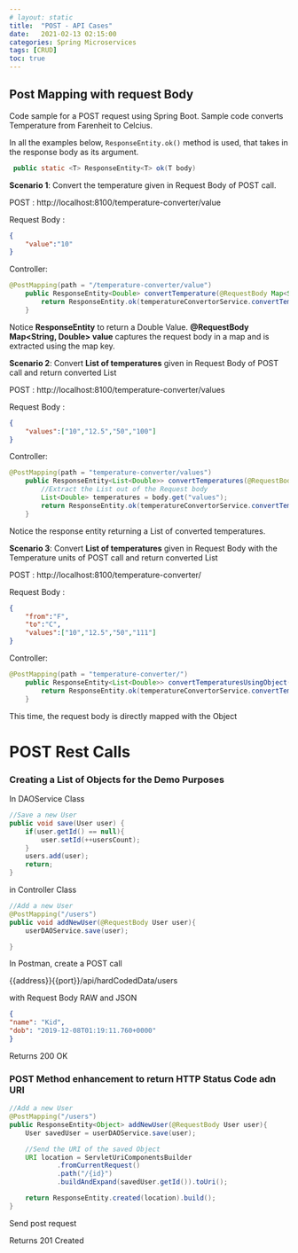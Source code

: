 ```yaml
---
# layout: static
title:  "POST - API Cases"
date:   2021-02-13 02:15:00
categories: Spring Microservices
tags: [CRUD]
toc: true
---
```


## Post Mapping with request Body

Code sample for a POST request using Spring Boot. Sample code converts Temperature from Farenheit to Celcius.

In all the examples below, ```ResponseEntity.ok()``` method is used, that takes in the response body as its argument.
```java
 public static <T> ResponseEntity<T> ok(T body)
 ``` 

**Scenario 1**: Convert the temperature given in Request Body of POST call.

POST : http://localhost:8100/temperature-converter/value

Request Body :
```json
{
    "value":"10"
}
```

Controller:
```java
@PostMapping(path = "/temperature-converter/value")
    public ResponseEntity<Double> convertTemperature(@RequestBody Map<String, Double> value) {
        return ResponseEntity.ok(temperatureConvertorService.convertTemperatureValue(value.get("value")));
    }

```

Notice **ResponseEntity<Double>** to return a Double Value. **@RequestBody Map<String, Double> value** captures the request body in a map and is extracted using the map key.

**Scenario 2**: Convert **List of temperatures** given in Request Body of POST call and return converted List

POST : http://localhost:8100/temperature-converter/values

Request Body :
```json
{
    "values":["10","12.5","50","100"]
}
```

Controller:
```java
@PostMapping(path = "temperature-converter/values")
    public ResponseEntity<List<Double>> convertTemperatures(@RequestBody Map<String, List<Double>> body) {
        //Extract the List out of the Request body
        List<Double> temperatures = body.get("values");
        return ResponseEntity.ok(temperatureConvertorService.convertTemperatureValues(temperatures));
    }
```

Notice the response entity returning a List of converted temperatures.

**Scenario 3**: Convert **List of temperatures** given in Request Body with the Temperature units of POST call and return converted List

POST : http://localhost:8100/temperature-converter/

Request Body :
```json
{
    "from":"F",
    "to":"C",
    "values":["10","12.5","50","111"]
}
```

Controller:
```java
@PostMapping(path = "temperature-converter/")
    public ResponseEntity<List<Double>> convertTemperaturesUsingObject(@RequestBody Temperature value) {
        return ResponseEntity.ok(temperatureConvertorService.convertTemperatureValues(value.getValues()));
    }
```

This time, the request body is directly mapped with the Object

# POST Rest Calls

### Creating a List of Objects for the Demo Purposes

In DAOService Class
```java
//Save a new User
public void save(User user) {
    if(user.getId() == null){
        user.setId(++usersCount);
    }
    users.add(user);
    return;
}
```

in Controller Class
```java
//Add a new User
@PostMapping("/users")
public void addNewUser(@RequestBody User user){
    userDAOService.save(user);

}
```

In Postman, create a POST call

{{address}}{{port}}/api/hardCodedData/users

with Request Body RAW and JSON
```json
{
"name": "Kid",
"dob": "2019-12-08T01:19:11.760+0000"
}
```

Returns 200 OK

### POST Method enhancement to return HTTP Status Code adn URI

```java
//Add a new User
@PostMapping("/users")
public ResponseEntity<Object> addNewUser(@RequestBody User user){
    User savedUser = userDAOService.save(user);

    //Send the URI of the saved Object
    URI location = ServletUriComponentsBuilder
            .fromCurrentRequest()
            .path("/{id}")
            .buildAndExpand(savedUser.getId()).toUri();

    return ResponseEntity.created(location).build();
}
```
Send post request

Returns 201 Created
